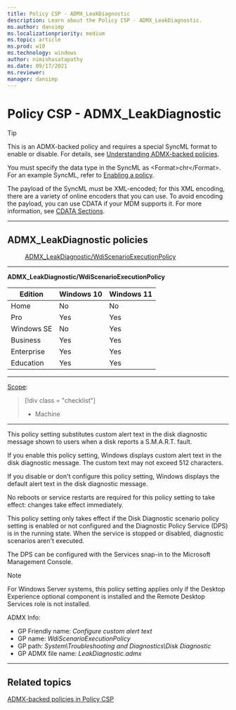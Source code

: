```yaml
---
title: Policy CSP - ADMX_LeakDiagnostic
description: Learn about the Policy CSP - ADMX_LeakDiagnostic.
ms.author: dansimp
ms.localizationpriority: medium
ms.topic: article
ms.prod: w10
ms.technology: windows
author: nimishasatapathy
ms.date: 09/17/2021
ms.reviewer: 
manager: dansimp
---
```


# Policy CSP - ADMX_LeakDiagnostic

> [!TIP]
> This is an ADMX-backed policy and requires a special SyncML format to enable or disable.  For details, see [Understanding ADMX-backed policies](./understanding-admx-backed-policies.md).
> 
> You must specify the data type in the SyncML as &lt;Format&gt;chr&lt;/Format&gt;. For an example SyncML, refer to [Enabling a policy](./understanding-admx-backed-policies.md#enabling-a-policy).
> 
> The payload of the SyncML must be XML-encoded; for this XML encoding, there are a variety of online encoders that you can use. To avoid encoding the payload, you can use CDATA if your MDM supports it.  For more information, see [CDATA Sections](http://www.w3.org/TR/REC-xml/#sec-cdata-sect).
<hr/>

<!--Policies-->
## ADMX_LeakDiagnostic policies  

<dl>
  <dd>
    <a href="#admx-leakdiagnostic-wdiscenarioexecutionpolicy">ADMX_LeakDiagnostic/WdiScenarioExecutionPolicy</a>
  </dd>
</dl>


<hr/>

<!--Policy-->
<a href="" id="admx-leakdiagnostic-wdiscenarioexecutionpolicy"></a>**ADMX_LeakDiagnostic/WdiScenarioExecutionPolicy**  

<!--SupportedSKUs-->

|Edition|Windows 10|Windows 11|
|--- |--- |--- |
|Home|No|No|
|Pro|Yes|Yes|
|Windows SE|No|Yes|
|Business|Yes|Yes|
|Enterprise|Yes|Yes|
|Education|Yes|Yes|

<!--/SupportedSKUs-->
<hr/>

<!--Scope-->
[Scope](./policy-configuration-service-provider.md#policy-scope):

> [!div class = "checklist"]
> * Machine

<hr/>

<!--/Scope-->
<!--Description-->
This policy setting substitutes custom alert text in the disk diagnostic message shown to users when a disk reports a S.M.A.R.T. fault.  

If you enable this policy setting, Windows displays custom alert text in the disk diagnostic message. The custom text may not exceed 512 characters.  

If you disable or don't configure this policy setting, Windows displays the default alert text in the disk diagnostic message.  

No reboots or service restarts are required for this policy setting to take effect: changes take effect immediately.  

This policy setting only takes effect if the Disk Diagnostic scenario policy setting  is enabled or not configured and the Diagnostic Policy Service (DPS) is in the running state. When the service is stopped or disabled, diagnostic scenarios aren't executed. 

The DPS can be configured with the Services snap-in to the Microsoft Management Console.  

> [!NOTE]
> For Windows Server systems, this policy setting applies only if the Desktop Experience optional component is installed and the Remote Desktop Services role is not installed.

<!--/Description-->


<!--ADMXBacked-->
ADMX Info:  
-   GP Friendly name: *Configure custom alert text*
-   GP name: *WdiScenarioExecutionPolicy*
-   GP path: *System\Troubleshooting and Diagnostics\Disk Diagnostic*
-   GP ADMX file name: *LeakDiagnostic.admx*

<!--/ADMXBacked-->
<!--/Policy-->
<hr/>

<!--Policies-->


<!--/Policies-->

## Related topics

[ADMX-backed policies in Policy CSP](./policies-in-policy-csp-admx-backed.md)